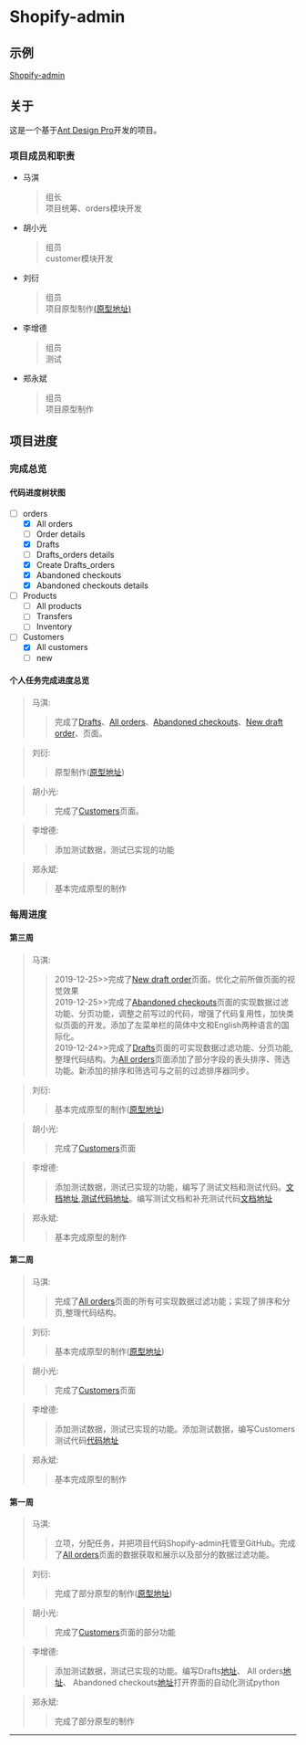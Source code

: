 # Shopify-admin

## 示例

[Shopify-admin](https://findiqam.github.io/shopify-admin/)

## 关于

这是一个基于[Ant Design Pro](https://pro.ant.design)开发的项目。

### 项目成员和职责

* 马淇
    > 组长  
    > 项目统筹、orders模块开发
* 胡小光
    >组员  
    >customer模块开发
* 刘衍
    >组员  
    >项目原型制作[(原型地址)](https://46t539.axshare.com)
* 李增德
    >组员  
    >测试
* 郑永斌
    >组员  
    >项目原型制作

## 项目进度

### 完成总览

#### 代码进度树状图

 - [ ] orders
    - [x] All orders
    - [ ] Order details
    - [x] Drafts
    - [ ] Drafts_orders details
    - [x] Create Drafts_orders
    - [x] Abandoned checkouts
    - [x] Abandoned checkouts details
 - [ ] Products
    - [ ] All products
    - [ ] Transfers
    - [ ] Inventory
 - [ ] Customers
    - [x] All customers
    - [ ] new

#### 个人任务完成进度总览

> 马淇:  
>   > 完成了[Drafts](https://findiqam.github.io/shopify-admin/#/orders/draft_orders)、[All orders](https://findiqam.github.io/shopify-admin/#/orders/all-orders)、[Abandoned checkouts](https://findiqam.github.io/shopify-admin/#/orders/abandoned_checkouts)、[New draft order](https://findiqam.github.io/shopify-admin/#/orders/draft_orders/new)、页面。  

> 刘衍:  
>   > 原型制作([原型地址](https://46t539.axshare.com))  

>胡小光:  
>   >完成了[Customers](https://findiqam.github.io/shopify-admin/#/customers)页面。  

>李增德:  
>   >添加测试数据，测试已实现的功能  

>郑永斌:  
>   >基本完成原型的制作  

### 每周进度

#### 第三周

> 马淇:  
>   > 2019-12-25>>完成了[New draft order](https://findiqam.github.io/shopify-admin/#/orders/draft_orders/new)页面。优化之前所做页面的视觉效果  
2019-12-25>>完成了[Abandoned checkouts](https://findiqam.github.io/shopify-admin/#/orders/abandoned_checkouts)页面的实现数据过滤功能、分页功能，调整之前写过的代码，增强了代码复用性，加快类似页面的开发。添加了左菜单栏的简体中文和English两种语言的国际化。  
2019-12-24>>完成了[Drafts](https://findiqam.github.io/shopify-admin/#/orders/draft_orders)页面的可实现数据过滤功能、分页功能,整理代码结构。为[All orders](https://findiqam.github.io/shopify-admin/#/orders/all-orders)页面添加了部分字段的表头排序、筛选功能。新添加的排序和筛选可与之前的过滤排序器同步。  

> 刘衍:  
>   > 基本完成原型的制作([原型地址](https://46t539.axshare.com))  

>胡小光:  
>   >完成了[Customers](https://findiqam.github.io/shopify-admin/#/customers)页面  

>李增德:  
>   >添加测试数据，测试已实现的功能，编写了测试文档和测试代码。[文档地址](https://github.com/85208520/shopify-admin/blob/zengde/test.md),[测试代码地址](https://github.com/85208520/shopify-admin/blob/zengde/python)。编写测试文档和补充测试代码[文档地址](https://github.com/85208520/shopify-admin/blob/zengde/test.md)

>郑永斌:  
>   >基本完成原型的制作  

#### 第二周

> 马淇:  
>   > 完成了[All orders](https://findiqam.github.io/shopify-admin/#/orders/all-orders)页面的所有可实现数据过滤功能；实现了排序和分页,整理代码结构。  

> 刘衍:  
>   > 基本完成原型的制作([原型地址](https://46t539.axshare.com))  

>胡小光:  
>   >完成了[Customers](https://findiqam.github.io/shopify-admin/#/customers)页面  

>李增德:  
>   >添加测试数据，测试已实现的功能。添加测试数据，编写Customers测试代码[代码地址](https://github.com/85208520/shopify-admin/blob/zengde/python/customer.py)   

>郑永斌:  
>   >基本完成原型的制作  

#### 第一周

> 马淇:  
>   > 立项，分配任务，并把项目代码Shopify-admin托管至GitHub。完成了[All orders](https://findiqam.github.io/shopify-admin/#/orders/all-orders)页面的数据获取和展示以及部分的数据过滤功能。  

> 刘衍:  
>   > 完成了部分原型的制作([原型地址](https://46t539.axshare.com))  

>胡小光:  
>   >完成了[Customers](https://findiqam.github.io/shopify-admin/#/customers)页面的部分功能  

>李增德:  
>   >添加测试数据，测试已实现的功能。编写Drafts[地址](https://github.com/85208520/shopify-admin/blob/zengde/python/draft.py)、 All orders[地址](https://github.com/85208520/shopify-admin/blob/zengde/python/All%20orders.py)、 Abandoned checkouts[地址](https://github.com/85208520/shopify-admin/blob/zengde/python/Abandoning%20documents.py)打开界面的自动化测试python  

>郑永斌:  
>   >完成了部分原型的制作  

***
